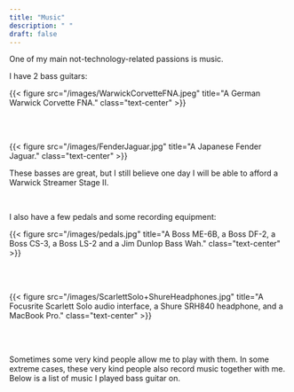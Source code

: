 ```yaml
---
title: "Music"
description: " "
draft: false
---
```


One of my main not-technology-related passions is music.
  
I have 2 bass guitars:

{{< figure src="/images/WarwickCorvetteFNA.jpeg" title="A German Warwick Corvette FNA." class="text-center" >}}
  
  &nbsp;  
  &nbsp;  
  
{{< figure src="/images/FenderJaguar.jpg" title="A Japanese Fender Jaguar." class="text-center" >}}
  
These basses are great, but I still believe one day I will be able to afford a Warwick Streamer Stage II.
  
  &nbsp;  
  
I also have a few pedals and some recording equipment:

{{< figure src="/images/pedals.jpg" title="A Boss ME-6B, a Boss DF-2, a Boss CS-3, a Boss LS-2 and a Jim Dunlop Bass Wah." class="text-center" >}}
  
  &nbsp;  
  &nbsp;  
  
{{< figure src="/images/ScarlettSolo+ShureHeadphones.jpg" title="A Focusrite Scarlett Solo audio interface, a Shure SRH840 headphone, and a MacBook Pro." class="text-center" >}}
  
  &nbsp;  
  &nbsp;  
  
Sometimes some very kind people allow me to play with them. In some extreme cases, these very kind people also record music together with me. Below is a list of music I played bass guitar on.
  
